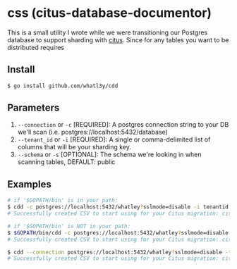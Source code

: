 # css (citus-database-documentor)

This is a small utility I wrote while we were transitioning our Postgres
database to support sharding with [citus](https://github.com/citusdata/citus).
Since for any tables you want to be distributed requires

## Install

```sh
$ go install github.com/whatl3y/cdd
```

## Parameters

1. `--connection` or `-c` [REQUIRED]: A postgres connection string to your DB we'll scan (i.e. postgres://localhost:5432/database)
2. `--tenant_id` or `-i` [REQUIRED]: A single or comma-delimited list of columns that will be your sharding key.
3. `--schema` or `-s` [OPTIONAL]: The schema we're looking in when scanning tables, DEFAULT: public

## Examples

```sh
# if '$GOPATH/bin' is in your path:
$ cdd -c postgres://localhost:5432/whatley?sslmode=disable -i tenantid
# Successfully created CSV to start using for your Citus migration: citus_info_############.csv

# if '$GOPATH/bin' is NOT in your path:
$ $GOPATH/bin/cdd -c postgres://localhost:5432/whatley?sslmode=disable -i tenantid
# Successfully created CSV to start using for your Citus migration: citus_info_############.csv

$ cdd --connection postgres://localhost:5432/whatley?sslmode=disable -tenant_id tenantid
# Successfully created CSV to start using for your Citus migration: citus_info_############.csv
```

